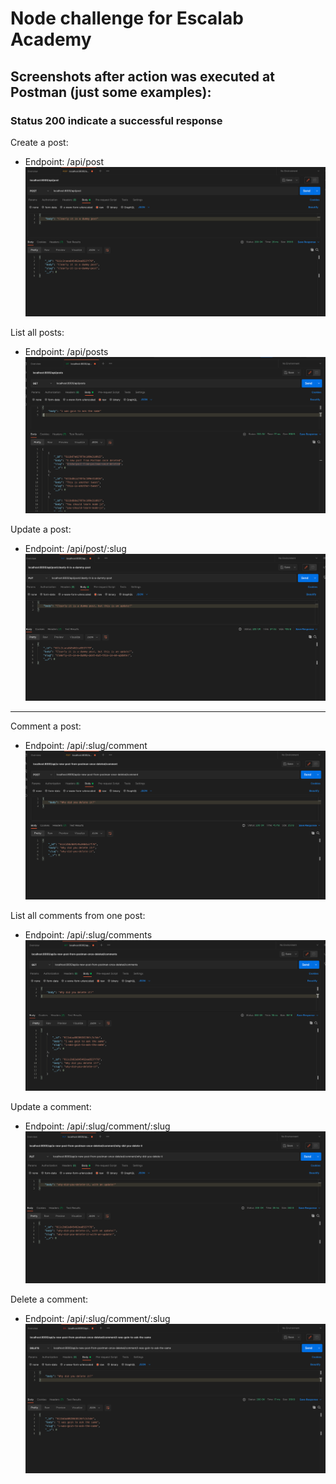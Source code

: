 # Node challenge for Escalab Academy

## Screenshots after action was executed at Postman (just some examples):
### Status 200 indicate a successful response

Create a post:
- Endpoint: /api/post
![image](/assets/createpost.png)

List all posts:
- Endpoint: /api/posts
![image](/assets/listposts.png)

Update a post:
- Endpoint: /api/post/:slug
![image](/assets/updateapost.png)

----------------------------------------------------------------
Comment a post:
- Endpoint: /api/:slug/comment
![image](/assets/comment.png)

List all comments from one post:
- Endpoint: /api/:slug/comments
![image](/assets/listcomments.png)

Update a comment:
- Endpoint: /api/:slug/comment/:slug
![image](/assets/updateacomment.png)

Delete a comment:
- Endpoint: /api/:slug/comment/:slug
![image](/assets/deleteacomment.png)
